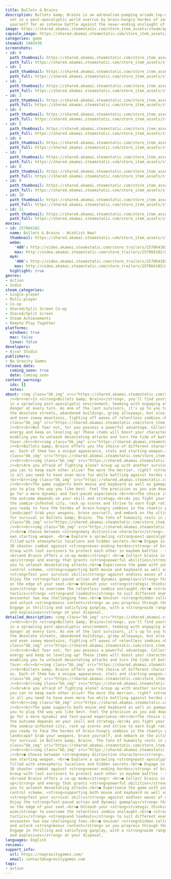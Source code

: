 ```yaml
---
title: Bullets & Brains
description: Bullets &amp; Brains is an adrenaline-pumping arcade top-down 3D shooter
  set in a post-apocalyptic world overrun by brain-hungry hordes of zombies. Prepare
  yourself for an intense battle against the never-ending onslaught of the undead.
image: https://shared.akamai.steamstatic.com/store_item_assets/steam/apps/2485430/header.jpg?t=1732540321
capsule_image: https://shared.akamai.steamstatic.com/store_item_assets/steam/apps/2485430/capsule_231x87.jpg?t=1732540321
categories: game
steamid: 2485430
screenshots:
- id: 0
  path_thumbnail: https://shared.akamai.steamstatic.com/store_item_assets/steam/apps/2485430/ss_0164ae0eca998e0f672579f379e03baf62f144e0.600x338.jpg?t=1732540321
  path_full: https://shared.akamai.steamstatic.com/store_item_assets/steam/apps/2485430/ss_0164ae0eca998e0f672579f379e03baf62f144e0.1920x1080.jpg?t=1732540321
- id: 1
  path_thumbnail: https://shared.akamai.steamstatic.com/store_item_assets/steam/apps/2485430/ss_20b7a1c11624e8e582dd2932b9df2525c49c9fce.600x338.jpg?t=1732540321
  path_full: https://shared.akamai.steamstatic.com/store_item_assets/steam/apps/2485430/ss_20b7a1c11624e8e582dd2932b9df2525c49c9fce.1920x1080.jpg?t=1732540321
- id: 2
  path_thumbnail: https://shared.akamai.steamstatic.com/store_item_assets/steam/apps/2485430/ss_99af2705a3d990812e83fb7c7af3f66fe95cc4a8.600x338.jpg?t=1732540321
  path_full: https://shared.akamai.steamstatic.com/store_item_assets/steam/apps/2485430/ss_99af2705a3d990812e83fb7c7af3f66fe95cc4a8.1920x1080.jpg?t=1732540321
- id: 3
  path_thumbnail: https://shared.akamai.steamstatic.com/store_item_assets/steam/apps/2485430/ss_2a7b7553fd7b74a9d9494578f16ab9a96b858756.600x338.jpg?t=1732540321
  path_full: https://shared.akamai.steamstatic.com/store_item_assets/steam/apps/2485430/ss_2a7b7553fd7b74a9d9494578f16ab9a96b858756.1920x1080.jpg?t=1732540321
- id: 4
  path_thumbnail: https://shared.akamai.steamstatic.com/store_item_assets/steam/apps/2485430/ss_0c9ffff014fe41ae3ee0f1fa6ad235eab72393ad.600x338.jpg?t=1732540321
  path_full: https://shared.akamai.steamstatic.com/store_item_assets/steam/apps/2485430/ss_0c9ffff014fe41ae3ee0f1fa6ad235eab72393ad.1920x1080.jpg?t=1732540321
- id: 5
  path_thumbnail: https://shared.akamai.steamstatic.com/store_item_assets/steam/apps/2485430/ss_a975c8b466fc278c8cc3fddf5aa23ddc64fbe9b6.600x338.jpg?t=1732540321
  path_full: https://shared.akamai.steamstatic.com/store_item_assets/steam/apps/2485430/ss_a975c8b466fc278c8cc3fddf5aa23ddc64fbe9b6.1920x1080.jpg?t=1732540321
- id: 6
  path_thumbnail: https://shared.akamai.steamstatic.com/store_item_assets/steam/apps/2485430/ss_b49c85717ccee6d68abc695453d86b893ff114ff.600x338.jpg?t=1732540321
  path_full: https://shared.akamai.steamstatic.com/store_item_assets/steam/apps/2485430/ss_b49c85717ccee6d68abc695453d86b893ff114ff.1920x1080.jpg?t=1732540321
- id: 7
  path_thumbnail: https://shared.akamai.steamstatic.com/store_item_assets/steam/apps/2485430/ss_c1d3deebb2445e2e165a029b8b1b9acee2a2b3e1.600x338.jpg?t=1732540321
  path_full: https://shared.akamai.steamstatic.com/store_item_assets/steam/apps/2485430/ss_c1d3deebb2445e2e165a029b8b1b9acee2a2b3e1.1920x1080.jpg?t=1732540321
- id: 8
  path_thumbnail: https://shared.akamai.steamstatic.com/store_item_assets/steam/apps/2485430/ss_7030ada9c1038315104d24e8907692c158f8c1b8.600x338.jpg?t=1732540321
  path_full: https://shared.akamai.steamstatic.com/store_item_assets/steam/apps/2485430/ss_7030ada9c1038315104d24e8907692c158f8c1b8.1920x1080.jpg?t=1732540321
- id: 9
  path_thumbnail: https://shared.akamai.steamstatic.com/store_item_assets/steam/apps/2485430/ss_86a098703b82a6eb140d50f730ddd6bc88f508c7.600x338.jpg?t=1732540321
  path_full: https://shared.akamai.steamstatic.com/store_item_assets/steam/apps/2485430/ss_86a098703b82a6eb140d50f730ddd6bc88f508c7.1920x1080.jpg?t=1732540321
- id: 10
  path_thumbnail: https://shared.akamai.steamstatic.com/store_item_assets/steam/apps/2485430/ss_26cd4523e10f50e2a6d24b234557c4b4090840d2.600x338.jpg?t=1732540321
  path_full: https://shared.akamai.steamstatic.com/store_item_assets/steam/apps/2485430/ss_26cd4523e10f50e2a6d24b234557c4b4090840d2.1920x1080.jpg?t=1732540321
- id: 11
  path_thumbnail: https://shared.akamai.steamstatic.com/store_item_assets/steam/apps/2485430/ss_a23a3a1c137ca2a541793462c75381693033ddd5.600x338.jpg?t=1732540321
  path_full: https://shared.akamai.steamstatic.com/store_item_assets/steam/apps/2485430/ss_a23a3a1c137ca2a541793462c75381693033ddd5.1920x1080.jpg?t=1732540321
movies:
- id: 257064102
  name: Bullets & Brains - Wishlist Now!
  thumbnail: https://shared.akamai.steamstatic.com/store_item_assets/steam/apps/257064102/71e9d5939f4ffb6f06b8e9713ee374057b5fe819/movie_600x337.jpg?t=1728645884
  webm:
    '480': http://video.akamai.steamstatic.com/store_trailers/257064102/movie480_vp9.webm?t=1728645884
    max: http://video.akamai.steamstatic.com/store_trailers/257064102/movie_max_vp9.webm?t=1728645884
  mp4:
    '480': http://video.akamai.steamstatic.com/store_trailers/257064102/movie480.mp4?t=1728645884
    max: http://video.akamai.steamstatic.com/store_trailers/257064102/movie_max.mp4?t=1728645884
  highlight: true
genres:
- Action
- Indie
steam_categories:
- Single-player
- Multi-player
- Co-op
- Shared/Split Screen Co-op
- Shared/Split Screen
- Steam Achievements
- Remote Play Together
platforms:
  windows: true
  mac: false
  linux: false
developers:
- Ajvar Studio
publishers:
- No Gravity Games
release_date:
  coming_soon: true
  date: Coming soon
content_warning:
  ids: []
  notes:
about: <img class="bb_img" src="https://shared.akamai.steamstatic.com/store_item_assets/steam/apps/2485430/extras/logonowe.png?t=1732540321"
  /><br><br>In <strong>Bullets &amp; Brains</strong>, you'll find yourself immersed
  in a sprawling post-apocalyptic environment, teeming with engaging atmosphere and
  danger at every turn. As one of the last survivors, it's up to you to navigate through
  the desolate streets, abandoned buildings, grimy alleyways, but also forests, sewers
  and even snowy mountains, fighting off waves of relentless zombies.<br><br><img
  class="bb_img" src="https://shared.akamai.steamstatic.com/store_item_assets/steam/apps/2485430/extras/gif1nowy.gif?t=1732540321"
  /><br><br>But fear not, for you possess a powerful advantage. Collect brains and
  energy and keep on leveling up! These items will boost your character's abilities,
  enabling you to unleash devastating attacks and turn the tide of battle in your
  favor.<br><br><img class="bb_img" src="https://shared.akamai.steamstatic.com/store_item_assets/steam/apps/2485430/extras/bb__header_different_choices.png?t=1732540321"
  /><br>Bullets &amp; Brains offers you the choice of different characters to play
  as. Each of them has a unique appearance, stats and starting weapon.<br><br><img
  class="bb_img" src="https://shared.akamai.steamstatic.com/store_item_assets/steam/apps/2485430/extras/characters.gif?t=1732540321"
  /><br><br><img class="bb_img" src="https://shared.akamai.steamstatic.com/store_item_assets/steam/apps/2485430/extras/bb__header_survive.png?t=1732540321"
  /><br>Are you afraid of fighting alone? Group up with another survivor and do everything
  you can to keep each other alive! The more the merrier, right? <strong>Co-op Mode</strong>
  is all you need to have even more fun while battling against hordes of zombies.
  <br><br><img class="bb_img" src="https://shared.akamai.steamstatic.com/store_item_assets/steam/apps/2485430/extras/gif4.gif?t=1732540321"
  /><br><br>The game supports both mouse and keyboard as well as gamepad, allowing
  you to play the way you like best. Feel the precision as you aim down sights or
  go for a more dynamic and fast-paced experience.<br><br>The choice is yours, and
  the outcome depends on your skill and strategy.<br>As you fight your way through
  the zombie-infested city, rack up scores and strive to earn high ratings.<br><br>Are
  you ready to face the hordes of brain-hungry zombies in the chaotic post-apocalyptic
  landscape? Grab your weapons, brace yourself, and embark on the ultimate battle
  for survival in Bullets &amp; Brains. The fate of humanity rests in your hands.<br><br><img
  class="bb_img" src="https://shared.akamai.steamstatic.com/store_item_assets/steam/apps/2485430/extras/gif3nowy.gif?t=1732540321"
  /><br><br><img class="bb_img" src="https://shared.akamai.steamstatic.com/store_item_assets/steam/apps/2485430/extras/bb__header_features.png?t=1732540321"
  /><br>● Choose between <strong>many distinctive characters</strong>, each with their
  own starting weapon. <br>● Explore a sprawling <strong>post-apocalyptic environment</strong>,
  filled with atmospheric locations and hidden secrets.<br>● Engage in intense top-down
  3D shooter combat against <strong>never-ending hordes</strong> of brain-hungry zombies.<br>●
  Group with last survivors to protect each other in mayhem battles - <strong>Bullets
  <br>and Brains offers a co-op mode</strong>! <br>● Collect brains in order to <strong>level
  up</strong> and energy that grants <strong>powerful abilities</strong>, allowing
  you to unleash devastating attacks.<br>● Experience the game with your preferred
  control scheme, <strong>supporting both mouse and keyboard as well as gamepad</strong>.<br>●
  <strong>Test your survival skills</strong> against endless waves of undead <br>●
  Enjoy the <strong>fast-paced action and dynamic gameplay</strong> that keeps you
  on the edge of your seat.<br>● Unleash your <strong>strategic thinking and skillful
  aim</strong> to overcome the relentless zombie onslaught.<br>● <strong>Adapt your
  tactics</strong> <strong>and loadouts</strong> to suit different enemy types and
  encounter two new challenging foes.<br>● Uncover <strong>hidden collectibles</strong>
  and unlock <strong>bonus content</strong> as you progress through the game.<br>●
  Engage in thrilling and satisfying gunplay, with a <strong>wide range of weapons
  and explosives</strong> at your disposal.
detailed_description: <img class="bb_img" src="https://shared.akamai.steamstatic.com/store_item_assets/steam/apps/2485430/extras/logonowe.png?t=1732540321"
  /><br><br>In <strong>Bullets &amp; Brains</strong>, you'll find yourself immersed
  in a sprawling post-apocalyptic environment, teeming with engaging atmosphere and
  danger at every turn. As one of the last survivors, it's up to you to navigate through
  the desolate streets, abandoned buildings, grimy alleyways, but also forests, sewers
  and even snowy mountains, fighting off waves of relentless zombies.<br><br><img
  class="bb_img" src="https://shared.akamai.steamstatic.com/store_item_assets/steam/apps/2485430/extras/gif1nowy.gif?t=1732540321"
  /><br><br>But fear not, for you possess a powerful advantage. Collect brains and
  energy and keep on leveling up! These items will boost your character's abilities,
  enabling you to unleash devastating attacks and turn the tide of battle in your
  favor.<br><br><img class="bb_img" src="https://shared.akamai.steamstatic.com/store_item_assets/steam/apps/2485430/extras/bb__header_different_choices.png?t=1732540321"
  /><br>Bullets &amp; Brains offers you the choice of different characters to play
  as. Each of them has a unique appearance, stats and starting weapon.<br><br><img
  class="bb_img" src="https://shared.akamai.steamstatic.com/store_item_assets/steam/apps/2485430/extras/characters.gif?t=1732540321"
  /><br><br><img class="bb_img" src="https://shared.akamai.steamstatic.com/store_item_assets/steam/apps/2485430/extras/bb__header_survive.png?t=1732540321"
  /><br>Are you afraid of fighting alone? Group up with another survivor and do everything
  you can to keep each other alive! The more the merrier, right? <strong>Co-op Mode</strong>
  is all you need to have even more fun while battling against hordes of zombies.
  <br><br><img class="bb_img" src="https://shared.akamai.steamstatic.com/store_item_assets/steam/apps/2485430/extras/gif4.gif?t=1732540321"
  /><br><br>The game supports both mouse and keyboard as well as gamepad, allowing
  you to play the way you like best. Feel the precision as you aim down sights or
  go for a more dynamic and fast-paced experience.<br><br>The choice is yours, and
  the outcome depends on your skill and strategy.<br>As you fight your way through
  the zombie-infested city, rack up scores and strive to earn high ratings.<br><br>Are
  you ready to face the hordes of brain-hungry zombies in the chaotic post-apocalyptic
  landscape? Grab your weapons, brace yourself, and embark on the ultimate battle
  for survival in Bullets &amp; Brains. The fate of humanity rests in your hands.<br><br><img
  class="bb_img" src="https://shared.akamai.steamstatic.com/store_item_assets/steam/apps/2485430/extras/gif3nowy.gif?t=1732540321"
  /><br><br><img class="bb_img" src="https://shared.akamai.steamstatic.com/store_item_assets/steam/apps/2485430/extras/bb__header_features.png?t=1732540321"
  /><br>● Choose between <strong>many distinctive characters</strong>, each with their
  own starting weapon. <br>● Explore a sprawling <strong>post-apocalyptic environment</strong>,
  filled with atmospheric locations and hidden secrets.<br>● Engage in intense top-down
  3D shooter combat against <strong>never-ending hordes</strong> of brain-hungry zombies.<br>●
  Group with last survivors to protect each other in mayhem battles - <strong>Bullets
  <br>and Brains offers a co-op mode</strong>! <br>● Collect brains in order to <strong>level
  up</strong> and energy that grants <strong>powerful abilities</strong>, allowing
  you to unleash devastating attacks.<br>● Experience the game with your preferred
  control scheme, <strong>supporting both mouse and keyboard as well as gamepad</strong>.<br>●
  <strong>Test your survival skills</strong> against endless waves of undead <br>●
  Enjoy the <strong>fast-paced action and dynamic gameplay</strong> that keeps you
  on the edge of your seat.<br>● Unleash your <strong>strategic thinking and skillful
  aim</strong> to overcome the relentless zombie onslaught.<br>● <strong>Adapt your
  tactics</strong> <strong>and loadouts</strong> to suit different enemy types and
  encounter two new challenging foes.<br>● Uncover <strong>hidden collectibles</strong>
  and unlock <strong>bonus content</strong> as you progress through the game.<br>●
  Engage in thrilling and satisfying gunplay, with a <strong>wide range of weapons
  and explosives</strong> at your disposal.
languages: English
reviews:
support_info:
  url: https://nogravitygames.com/
  email: contact@nogravitygames.com
tags:
- action
---
```


